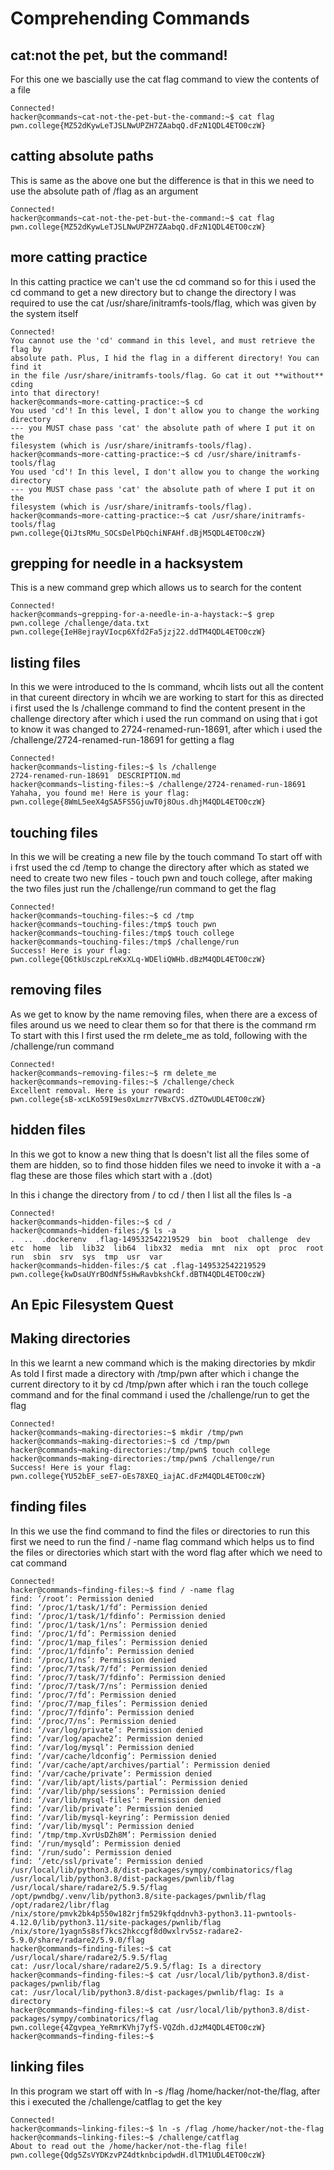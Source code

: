 # Comprehending Commands

## cat:not the pet, but the command!

For this one we bascially use the cat flag command to view the contents of a file 

    Connected!                                                                        
    hacker@commands~cat-not-the-pet-but-the-command:~$ cat flag 
    pwn.college{MZ52dKywLeTJSLNwUPZH7ZAabqQ.dFzN1QDL4ETO0czW}

## catting absolute paths

This is same as the above one but the difference is that in this we need to use the absolute path of /flag as an argument 

    Connected!                                                                        
    hacker@commands~cat-not-the-pet-but-the-command:~$ cat flag 
    pwn.college{MZ52dKywLeTJSLNwUPZH7ZAabqQ.dFzN1QDL4ETO0czW}

## more catting practice

In this catting practice we can't use the cd command so for this i used the cd command to get a new directory but to change the directory I was required to use the cat /usr/share/initramfs-tools/flag, which was given by the system itself 

    Connected!                                                                        
    You cannot use the 'cd' command in this level, and must retrieve the flag by 
    absolute path. Plus, I hid the flag in a different directory! You can find it 
    in the file /usr/share/initramfs-tools/flag. Go cat it out **without** cding 
    into that directory!
    hacker@commands~more-catting-practice:~$ cd 
    You used 'cd'! In this level, I don't allow you to change the working directory 
    --- you MUST chase pass 'cat' the absolute path of where I put it on the 
    filesystem (which is /usr/share/initramfs-tools/flag).
    hacker@commands~more-catting-practice:~$ cd /usr/share/initramfs-tools/flag
    You used 'cd'! In this level, I don't allow you to change the working directory 
    --- you MUST chase pass 'cat' the absolute path of where I put it on the 
    filesystem (which is /usr/share/initramfs-tools/flag).
    hacker@commands~more-catting-practice:~$ cat /usr/share/initramfs-tools/flag
    pwn.college{QiJtsRMu_SOCsDelPbQchiNFAHf.dBjM5QDL4ETO0czW}

## grepping for needle in a hacksystem 

This is a new command grep which allows us to search for the content 

    Connected!                                                                        
    hacker@commands~grepping-for-a-needle-in-a-haystack:~$ grep pwn.college /challenge/data.txt
    pwn.college{IeH8ejrayVIocp6Xfd2Fa5jzj22.ddTM4QDL4ETO0czW}

## listing files 

In this we were introduced to the ls command, whcih lists out all the content in that cureent directory in whcih we are working 
to start for this as directed i first used the ls /challenge command to find the content present in the challenge directory after which i used the run command on using that i got to know it was changed to 2724-renamed-run-18691, after which i used the /challenge/2724-renamed-run-18691 for getting a flag 

    Connected!                                                                        
    hacker@commands~listing-files:~$ ls /challenge
    2724-renamed-run-18691  DESCRIPTION.md
    hacker@commands~listing-files:~$ /challenge/2724-renamed-run-18691
    Yahaha, you found me! Here is your flag:
    pwn.college{8WmL5eeX4gSA5FS5GjuwT0j8Ous.dhjM4QDL4ETO0czW}

## touching files

In this we will be creating a new file by the touch command
To start off with i frst used the cd /temp to change the directory after which as stated we need to create two new files - touch pwn and touch college, after making the two files just run the /challenge/run command to get the flag

    Connected!                                                                        
    hacker@commands~touching-files:~$ cd /tmp
    hacker@commands~touching-files:/tmp$ touch pwn
    hacker@commands~touching-files:/tmp$ touch college
    hacker@commands~touching-files:/tmp$ /challenge/run
    Success! Here is your flag:
    pwn.college{Q6tkUsczpLreKxXLq-WDEliQWHb.dBzM4QDL4ETO0czW}

## removing files

As we get to know by the name removing files, when there are a excess of files around us we need to clear them so for that there is the command rm 
To start with this I first used the rm delete_me as told, following with the /challenge/run command 

    Connected!                                                                        
    hacker@commands~removing-files:~$ rm delete_me
    hacker@commands~removing-files:~$ /challenge/check 
    Excellent removal. Here is your reward:
    pwn.college{sB-xcLKo59I9es0xLmzr7VBxCVS.dZTOwUDL4ETO0czW}

## hidden files

In this we got to know a new thing that ls doesn't list all the files some of them are hidden, so to find those hidden files we need to invoke it with a -a flag 
these are those files which start with a .(dot)

In this i change the directory from / to cd /
then I list all the files ls -a

    Connected!                                                                        
    hacker@commands~hidden-files:~$ cd /
    hacker@commands~hidden-files:/$ ls -a
    .  ..  .dockerenv  .flag-149532542219529  bin  boot  challenge  dev  etc  home  lib  lib32  lib64  libx32  media  mnt  nix  opt  proc  root  run  sbin  srv  sys  tmp  usr  var
    hacker@commands~hidden-files:/$ cat .flag-149532542219529
    pwn.college{kwDsaUYrBOdNf5sHwRavbkshCkf.dBTN4QDL4ETO0czW}

## An Epic Filesystem Quest 

## Making directories 

In this we learnt a new command which is the making directories by mkdir 
As told I first made a directory with /tmp/pwn after which i change the current directory to it by cd /tmp/pwn after which i ran the touch college command and for the final command i used the /challenge/run to get the flag 

    Connected!                                                                        
    hacker@commands~making-directories:~$ mkdir /tmp/pwn
    hacker@commands~making-directories:~$ cd /tmp/pwn
    hacker@commands~making-directories:/tmp/pwn$ touch college
    hacker@commands~making-directories:/tmp/pwn$ /challenge/run
    Success! Here is your flag:
    pwn.college{YU52bEF_seE7-oEs78XEQ_iajAC.dFzM4QDL4ETO0czW}

## finding files

In this we use the find command to find the files or directories 
to run this first we need to run the find / -name flag command which helps us to find the files or directories which start with the word flag 
after which we need to cat command 

    Connected!                                                                        
    hacker@commands~finding-files:~$ find / -name flag
    find: ‘/root’: Permission denied
    find: ‘/proc/1/task/1/fd’: Permission denied
    find: ‘/proc/1/task/1/fdinfo’: Permission denied
    find: ‘/proc/1/task/1/ns’: Permission denied
    find: ‘/proc/1/fd’: Permission denied
    find: ‘/proc/1/map_files’: Permission denied
    find: ‘/proc/1/fdinfo’: Permission denied
    find: ‘/proc/1/ns’: Permission denied
    find: ‘/proc/7/task/7/fd’: Permission denied
    find: ‘/proc/7/task/7/fdinfo’: Permission denied
    find: ‘/proc/7/task/7/ns’: Permission denied
    find: ‘/proc/7/fd’: Permission denied
    find: ‘/proc/7/map_files’: Permission denied
    find: ‘/proc/7/fdinfo’: Permission denied
    find: ‘/proc/7/ns’: Permission denied
    find: ‘/var/log/private’: Permission denied
    find: ‘/var/log/apache2’: Permission denied
    find: ‘/var/log/mysql’: Permission denied
    find: ‘/var/cache/ldconfig’: Permission denied
    find: ‘/var/cache/apt/archives/partial’: Permission denied
    find: ‘/var/cache/private’: Permission denied
    find: ‘/var/lib/apt/lists/partial’: Permission denied
    find: ‘/var/lib/php/sessions’: Permission denied
    find: ‘/var/lib/mysql-files’: Permission denied
    find: ‘/var/lib/private’: Permission denied
    find: ‘/var/lib/mysql-keyring’: Permission denied
    find: ‘/var/lib/mysql’: Permission denied
    find: ‘/tmp/tmp.XvrUsDZh8M’: Permission denied
    find: ‘/run/mysqld’: Permission denied
    find: ‘/run/sudo’: Permission denied
    find: ‘/etc/ssl/private’: Permission denied
    /usr/local/lib/python3.8/dist-packages/sympy/combinatorics/flag
    /usr/local/lib/python3.8/dist-packages/pwnlib/flag
    /usr/local/share/radare2/5.9.5/flag
    /opt/pwndbg/.venv/lib/python3.8/site-packages/pwnlib/flag
    /opt/radare2/libr/flag
    /nix/store/pmvk2bk4p550w182rjfm529kfqddnvh3-python3.11-pwntools-4.12.0/lib/python3.11/site-packages/pwnlib/flag
    /nix/store/1yagn5s8sf7kcs2hkccgf8d0wxlrv5sz-radare2-5.9.0/share/radare2/5.9.0/flag
    hacker@commands~finding-files:~$ cat /usr/local/share/radare2/5.9.5/flag
    cat: /usr/local/share/radare2/5.9.5/flag: Is a directory
    hacker@commands~finding-files:~$ cat /usr/local/lib/python3.8/dist-packages/pwnlib/flag
    cat: /usr/local/lib/python3.8/dist-packages/pwnlib/flag: Is a directory
    hacker@commands~finding-files:~$ cat /usr/local/lib/python3.8/dist-packages/sympy/combinatorics/flag
    pwn.college{4Zgvpea_YeRmrKVhj7yfS-VQZdh.dJzM4QDL4ETO0czW}
    hacker@commands~finding-files:~$ 

## linking files 

In this program we start off with ln -s /flag /home/hacker/not-the/flag, after this i executed the /challenge/catflag to get the key

    Connected!                                                                        
    hacker@commands~linking-files:~$ ln -s /flag /home/hacker/not-the-flag
    hacker@commands~linking-files:~$ /challenge/catflag
    About to read out the /home/hacker/not-the-flag file!
    pwn.college{Qdg5ZsVYDKzvPZ4dtknbcipdwdH.dlTM1UDL4ETO0czW}



